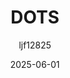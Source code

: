 ﻿---
title: "DOTS"
date: 2025-06-01
categories: [Note]
tags: [Unity, Technology Stack, High Performance]
author: "ljf12825"
summary: DOTS introduction and instructions
---
